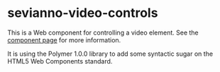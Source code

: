 sevianno-video-controls
============

This is a Web component for controlling a video element.
See the [component page](https://rwth-acis.github.io/sevianno-video-controls) for more information.

It is using the Polymer 1.0.0 library to add some syntactic sugar on the HTML5 Web Components standard.
